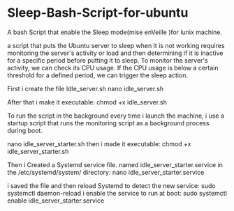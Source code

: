 # Sleep-Bash-Script-for-ubuntu
A bash Script that enable the Sleep mode(mise enVeille )for lunix machine.

a script that puts the Ubuntu server to sleep when it is not working requires monitoring the server's activity or load and then determining if it is inactive for a specific period before putting it to sleep. To monitor the server's activity, we can check its CPU usage. If the CPU usage is below a certain threshold for a defined period, we can trigger the sleep action.

First i create the file Idle_server.sh
nano idle_server.sh

After that i make it executable:
chmod +x idle_server.sh

To run the script in the background every time i launch the machine, i use a startup script that runs the monitoring script as a background process during boot.

nano idle_server_starter.sh
then i made it executable:
chmod +x idle_server_starter.sh

Then i Created a Systemd service file.  named idle_server_starter.service in the /etc/systemd/system/ directory:
nano idle_server_starter.service

i saved the file and then  reload Systemd to detect the new service:
sudo systemctl daemon-reload
i enable the service to run at boot:
sudo systemctl enable idle_server_starter.service


